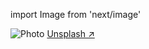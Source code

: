 import Image from 'next/image'

<Image
  src="/images/photo2.jpg"
  alt="Photo"
  width={1125}
  height={750}
  priority
  className="next-image"
/>
[Unsplash ↗ ](https://unsplash.com/photos/WeYamle9fDM)
